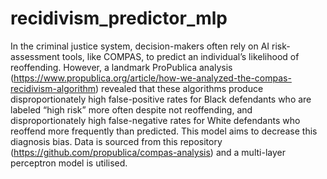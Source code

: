 # recidivism_predictor_mlp
In the criminal justice system, decision-makers often rely on AI risk-assessment tools, like COMPAS, to predict an individual’s likelihood of reoffending. However, a landmark ProPublica analysis (https://www.propublica.org/article/how-we-analyzed-the-compas-recidivism-algorithm) revealed that these algorithms produce disproportionately high false-positive rates for Black defendants who are labeled “high risk” more often despite not reoffending, and disproportionately high false-negative rates for White defendants who reoffend more frequently than predicted. This model aims to decrease this diagnosis bias. Data is sourced from this repository (https://github.com/propublica/compas-analysis) and a multi-layer perceptron model is utilised. 

